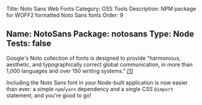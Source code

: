 Title: Noto Sans Web Fonts
Category: OSS Tools
Description: NPM package for WOFF2 formatted Noto Sans fonts
Order: 9

Name: NotoSans
Package: notosans
Type: Node
Tests: false
---

Google's Noto collection of fonts is designed to provide "harmonious, aesthetic, and typographically correct global communication, in more than 1,000 languages and over 150 writing systems." *[[1]](https://fonts.google.com/noto)*

Including the Noto Sans font in your Node-built application is now easier than ever: a simple `npm`/`yarn` dependency and a single CSS `@import` statement, and you're good to go!